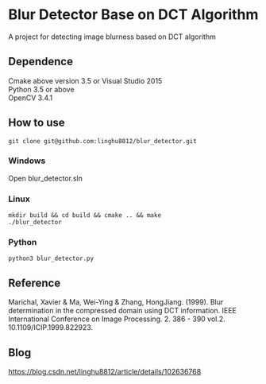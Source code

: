 # Blur Detector Base on DCT Algorithm
A project for detecting image blurness based on DCT algorithm<br>

## Dependence
Cmake above version 3.5 or Visual Studio 2015<br>
Python 3.5 or above<br>
OpenCV 3.4.1<br>

## How to use
````
git clone git@github.com:linghu8812/blur_detector.git
````
### Windows
Open blur_detector.sln

### Linux
````
mkdir build && cd build && cmake .. && make
./blur_detector
````

### Python
````
python3 blur_detector.py
````


## Reference 
Marichal, Xavier & Ma, Wei-Ying & Zhang, HongJiang. (1999). Blur determination
in the compressed domain using DCT information. IEEE International Conference on
Image Processing. 2. 386 - 390 vol.2. 10.1109/ICIP.1999.822923.

## Blog
https://blog.csdn.net/linghu8812/article/details/102636768<br>
